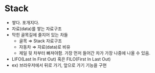 # Stack

- 쌓다. 포개지다.
- 자료(data)를 쌓는 자료구조
- 막힌 골목길에 줄지어 있는 차들
    - 골목 ⇒ Stack 자료구조
    - 자동차 ⇒ 자료(data)로 비유
    - 제일 뒷 차부터 빠져야함. 가장 먼저 들어간 차가 가장 나중에 나올 수 있음.
- LIFO(Last In First Out) 혹은 FILO(First In Last Out)
- ex) 브라우저에서 뒤로 가기, 앞으로 가기 기능을 구현